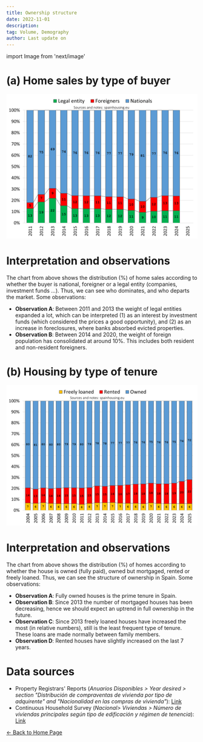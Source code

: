 ```yaml
---
title: Ownership structure
date: 2022-11-01
description:
tag: Volume, Demography
author: Last update on
---
```


import Image from 'next/image'

# (a) Home sales by type of buyer

[![Nacionalidad de los compradores de vivienda](/images/buyer.png)](/images/buyer.png)

# Interpretation and observations

The chart from above shows the distribution (%) of home sales according to whether the buyer is national, foreigner or a legal entity (companies, investment funds ...). Thus, we can see who dominates, and who departs the market. Some observations:

- **Observation A**: Between 2011 and 2013 the weight of legal entities expanded a lot, which can be interpreted (1) as an interest by investment funds (which considered the prices a good opportunity), and (2) as an increase in foreclosures, where banks absorbed evicted properties.
- **Observation B**: Between 2014 and 2020, the weight of foreign population has consolidated at around 10%. This includes both resident and non-resident foreigners.

# (b) Housing by type of tenure

[![Régimen de tenencia de la vivienda](/images/tenure.png)](/images/tenure.png)

# Interpretation and observations

The chart from above shows the distribution (%) of homes according to whether the house is owned (fully paid), owned but mortgaged, rented or freely loaned. Thus, we can see the structure of ownership in Spain. Some observations:

- **Observation A**: Fully owned houses is the prime tenure in Spain.
- **Observation B**: Since 2013 the number of mortgaged houses has been decreasing, hence we should expect an uptrend in full ownership in the future.
- **Observation C**: Since 2013 freely loaned houses have increased the most (in relative numbers), still is the least frequent type of tenure. These loans are made normally between family members.
- **Observation D**: Rented houses have slightly increased on the last 7 years.

# Data sources

- Property Registrars' Reports (_Anuarios Disponibles > Year desired > section "Distribución de compraventas de vivienda por tipo de adquirente" and "Nacionalidad en las compras de vivienda"_): [Link](https://www.registradores.org/actualidad/portal-estadistico-registral/estadisticas-de-propiedad)
- Continuous Household Survey (_Nacional> Viviendas > Número de viviendas principales según tipo de edificación y régimen de tenencia_): [Link](https://www.ine.es/dyngs/INEbase/en/operacion.htm?c=Estadistica_C&cid=1254736176952&menu=resultados&idp=1254735572981)

<div class="meta-line"><a class="meta-back" href="/">← Back to Home Page</a></div>
